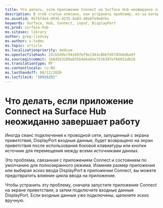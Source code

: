 ```yaml
---
title: Что делать, если приложение Connect на Surface Hub неожиданно завершает работу
description: В этой статье описано, как устранить проблему, из-за которой приложение Connect на экране приветствия выходит из цикла ввода.
ms.assetid: 9576f4e4-d936-4235-8a03-d8a6fe9e8fec
keywords: Surface, Hub, Connect, input, DisplayPort
ms.prod: surface-hub
ms.sitesec: library
author: greg-lindsay
ms.author: v-todmc
ms.topic: article
ms.localizationpriority: medium
ms.openlocfilehash: 23cb5d9ec943497ef9e1363c8bbfd57d5b6dba9f
ms.sourcegitcommit: 16845b3289a035b4e6ab5e7536307ef66651db28
ms.translationtype: MT
ms.contentlocale: ru-RU
ms.lasthandoff: 08/12/2020
ms.locfileid: "10926281"
---
```

# Что делать, если приложение Connect на Surface Hub неожиданно завершает работу

Иногда сеанс подключения к проводной сети, запущенный с экрана приветствия, DisplayPort входные данные, будет возвращено на экран приветствия после использования боковой клавиатуры или кнопки источник для перемещения между всеми источниками данных.

Это проблема, связанная с приложением Connect и состоянием по умолчанию для полноэкранного режима. Изменяя размер приложения или выбирая эскиз ввода DisplayPort в приложении Connect, вы можете предотвратить влияние цикла ввода на приложение.

Чтобы устранить эту проблему, сначала запустите приложение Connect на экране приветствия, а затем подключите входные данные DisplayPort. Если входные данные уже подключены, щелкните эскиз вручную.